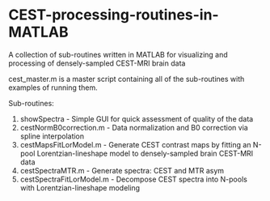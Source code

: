 # CEST-processing-routines-in-MATLAB
A collection of sub-routines written in MATLAB for visualizing and processing of densely-sampled CEST-MRI brain data

cest_master.m is a master script containing all of the sub-routines with examples of running them.

Sub-routines:

1. showSpectra - Simple GUI for quick assessment of quality of the data
2. cestNormB0correction.m - Data normalization and B0 correction via spline interpolation
3. cestMapsFitLorModel.m - Generate CEST contrast maps by fitting an N-pool Lorentzian-lineshape model to densely-sampled brain CEST-MRI data
4. cestSpectraMTR.m - Generate spectra: CEST and MTR asym
5. cestSpectraFitLorModel.m - Decompose CEST spectra into N-pools with Lorentzian-lineshape modeling
